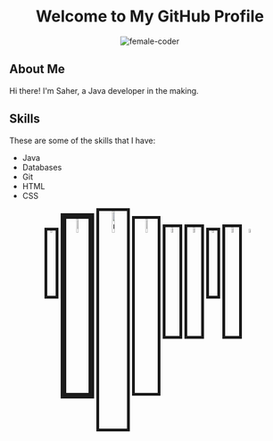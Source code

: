 <h1 align="center">Welcome to My GitHub Profile</h1>

<div align="center">
  <img src = "https://media.giphy.com/media/v1.Y2lkPTc5MGI3NjExZjc5OGY0N2ZlMDE4MzAxYjM0Mzk3NzdhMWRkNGVkMGEwYjg1NTRlYSZjdD1n/L1R1tvI9svkIWwpVYr/giphy.gif" alt="female-coder">
  </div>
<!-- Header -->


<!-- About Me -->
## About Me

Hi there! I'm Saher, a Java developer in the making.


<!-- Skills -->
## Skills

These are some of the skills that I have:

- Java
- Databases
- Git
- HTML
- CSS

<!-- Badges -->
<p align="center">
  <img src="https://upload.wikimedia.org/wikipedia/en/thumb/3/30/Java_programming_language_logo.svg/1200px-Java_programming_language_logo.svg.png" alt="Java" width="3%" border="5">
  <img src="https://upload.wikimedia.org/wikipedia/commons/8/87/Sql_data_base_with_logo.png" alt="SQL" width="8%" border="10">
  <img src="https://upload.wikimedia.org/wikipedia/commons/thumb/9/93/MongoDB_Logo.svg/2560px-MongoDB_Logo.svg.png" alt="mongodb" width="10%" border="5">
  <img src="https://junit.org/junit4/images/junit5-banner.png" alt="junit" width="8%" border="5">
  <img src="https://marsner.com/wp-content/uploads/test-driven-development-TDD.png" alt="TDD" width="5%" border="5">
  <img src="https://www.docker.com/wp-content/uploads/2022/03/vertical-logo-monochromatic.png" alt="docker" width="5%" border="5">
  <img src="https://git-scm.com/images/logos/downloads/Git-Icon-1788C.png" alt="git" width="3%" border="5">
  <img src="https://upload.wikimedia.org/wikipedia/commons/thumb/8/81/Jakarta_ee_logo_schooner_color_stacked_default.svg/1200px-Jakarta_ee_logo_schooner_color_stacked_default.svg.png" alt="jakartaee" width="5%" border="5">
  <img src="https://encrypted-tbn0.gstatic.com/images?q=tbn:ANd9GcS9IFCcIFhgWNixz_TVACDR6oIMr-hvk6Rz3g&usqp=CAU" width="4%">
</p>
